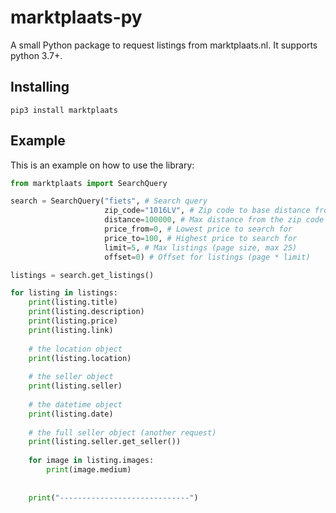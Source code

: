 # marktplaats-py
A small Python package to request listings from marktplaats.nl. It supports python 3.7+.

## Installing
```shell
pip3 install marktplaats
```

## Example
This is an example on how to use the library:
```py
from marktplaats import SearchQuery

search = SearchQuery("fiets", # Search query
                     zip_code="1016LV", # Zip code to base distance from
                     distance=100000, # Max distance from the zip code for listings
                     price_from=0, # Lowest price to search for
                     price_to=100, # Highest price to search for
                     limit=5, # Max listings (page size, max 25)
                     offset=0) # Offset for listings (page * limit)

listings = search.get_listings()

for listing in listings:
    print(listing.title)
    print(listing.description)
    print(listing.price)
    print(listing.link)
    
    # the location object
    print(listing.location)
    
    # the seller object
    print(listing.seller)
    
    # the datetime object
    print(listing.date)
    
    # the full seller object (another request)
    print(listing.seller.get_seller())
    
    for image in listing.images:
        print(image.medium)
    
    
    print("-----------------------------")
```